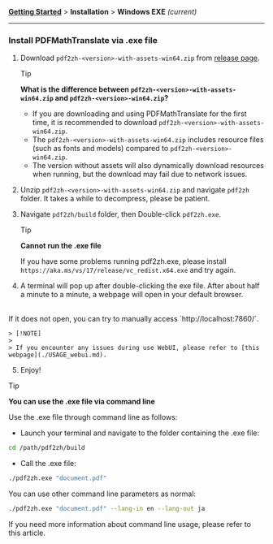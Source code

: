 [**Getting Started**](./getting-started.md) > **Installation** > **Windows EXE** _(current)_

---

### Install PDFMathTranslate via .exe file

1. Download `pdf2zh-<version>-with-assets-win64.zip` from [release page](https://github.com/Byaidu/PDFMathTranslate/releases).

    > [!TIP]
    > **What is the difference between `pdf2zh-<version>-with-assets-win64.zip` and `pdf2zh-<version>-win64.zip`?**
    >
    > - If you are downloading and using PDFMathTranslate for the first time, it is recommended to download `pdf2zh-<version>-with-assets-win64.zip`.
    > - The `pdf2zh-<version>-with-assets-win64.zip` includes resource files (such as fonts and models) compared to `pdf2zh-<version>-win64.zip`.
    > - The version without assets will also dynamically download resources when running, but the download may fail due to network issues.

2. Unzip `pdf2zh-<version>-with-assets-win64.zip` and navigate `pdf2zh` folder. It takes a while to decompress, please be patient.

3. Navigate `pdf2zh/build` folder, then Double-click `pdf2zh.exe`.

    > [!TIP]
    > **Cannot run the .exe file**
    >
    > If you have some problems running pdf2zh.exe, please install `https://aka.ms/vs/17/release/vc_redist.x64.exe` and try again.

4. A terminal will pop up after double-clicking the exe file. After about half a minute to a minute, a webpage will open in your default browser.
<br>
If it does not open, you can try to manually access `http://localhost:7860/`.


    > [!NOTE]
    >
    > If you encounter any issues during use WebUI, please refer to [this webpage](./USAGE_webui.md).

5. Enjoy!

> [!TIP]
> **You can use the .exe file via command line**
>
> Use the .exe file through command line as follows:
>
> - Launch your terminal and navigate to the folder containing the .exe file:
>
> ```bash
> cd /path/pdf2zh/build
> ```
>
> - Call the .exe file:
>
> ```bash
> ./pdf2zh.exe "document.pdf"
> ```
>
> You can use other command line parameters as normal:
>
> ```bash
> ./pdf2zh.exe "document.pdf" --lang-in en --lang-out ja
> ```
>
> If you need more information about command line usage, please refer to this article.
